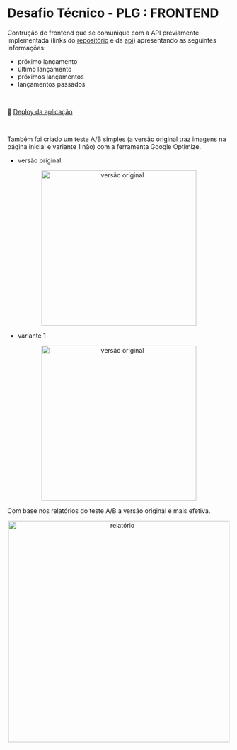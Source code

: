 # Desafio Técnico - PLG : FRONTEND

Contrução de frontend que se comunique com a API previamente implementada (links do [repositório](https://github.com/rosanarezende/SpaceX-backend) e da [api](https://challenge-plg-spacex.herokuapp.com/)) apresentando as seguintes informações:
- próximo lançamento
- último lançamento
- próximos lançamentos
- lançamentos passados

<br>

:dash: [Deploy da aplicação](https://spacex-rosana.herokuapp.com/)

<br>

Também foi criado um teste A/B simples (a versão original traz imagens na página inicial e variante 1 não) com a ferramenta Google Optimize.

- versão original

<div align="center">
  <img  width='350' src='https://user-images.githubusercontent.com/45580434/147932643-6783dd68-d4be-4e3d-beb6-f0ac56ba13a7.png' alt="versão original">
</div>

- variante 1

<div align="center">
  <img  width='350' src='https://user-images.githubusercontent.com/45580434/147932683-4a1d965d-46cd-4035-96a9-7df51e1e747c.png' alt="versão original">
</div>

Com base nos relatórios do teste A/B a versão original é mais efetiva.

<div align="center">
  <img  width='500' src='https://user-images.githubusercontent.com/45580434/147933074-2e8f8be0-ea65-43ac-a5da-522f58ee37d7.png' alt="relatório">
</div>
